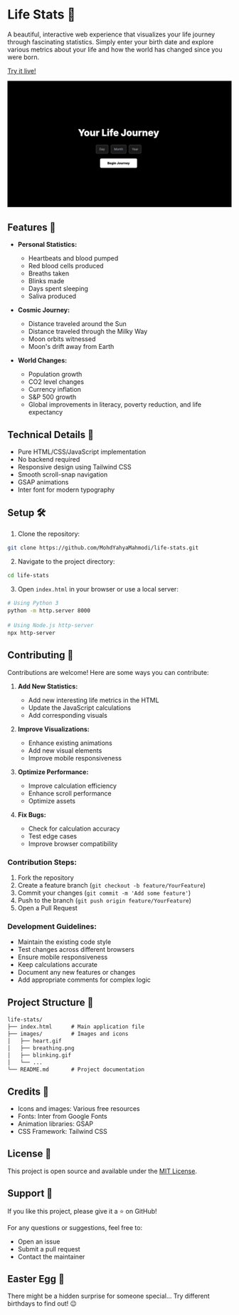 # Life Stats 🌟

A beautiful, interactive web experience that visualizes your life journey through fascinating statistics. Simply enter your birth date and explore various metrics about your life and how the world has changed since you were born.

[Try it live!](https://mohdyahyamahmodi.github.io/life-stats/)

![Life Stats Preview](images/preview.png)

## Features 🚀

- **Personal Statistics:**
  - Heartbeats and blood pumped
  - Red blood cells produced
  - Breaths taken
  - Blinks made
  - Days spent sleeping
  - Saliva produced

- **Cosmic Journey:**
  - Distance traveled around the Sun
  - Distance traveled through the Milky Way
  - Moon orbits witnessed
  - Moon's drift away from Earth

- **World Changes:**
  - Population growth
  - CO2 level changes
  - Currency inflation
  - S&P 500 growth
  - Global improvements in literacy, poverty reduction, and life expectancy

## Technical Details 🔧

- Pure HTML/CSS/JavaScript implementation
- No backend required
- Responsive design using Tailwind CSS
- Smooth scroll-snap navigation
- GSAP animations
- Inter font for modern typography

## Setup 🛠

1. Clone the repository:
```bash
git clone https://github.com/MohdYahyaMahmodi/life-stats.git
```

2. Navigate to the project directory:
```bash
cd life-stats
```

3. Open `index.html` in your browser or use a local server:
```bash
# Using Python 3
python -m http.server 8000

# Using Node.js http-server
npx http-server
```

## Contributing 🤝

Contributions are welcome! Here are some ways you can contribute:

1. **Add New Statistics:**
   - Add new interesting life metrics in the HTML
   - Update the JavaScript calculations
   - Add corresponding visuals

2. **Improve Visualizations:**
   - Enhance existing animations
   - Add new visual elements
   - Improve mobile responsiveness

3. **Optimize Performance:**
   - Improve calculation efficiency
   - Enhance scroll performance
   - Optimize assets

4. **Fix Bugs:**
   - Check for calculation accuracy
   - Test edge cases
   - Improve browser compatibility

### Contribution Steps:

1. Fork the repository
2. Create a feature branch (`git checkout -b feature/YourFeature`)
3. Commit your changes (`git commit -m 'Add some feature'`)
4. Push to the branch (`git push origin feature/YourFeature`)
5. Open a Pull Request

### Development Guidelines:

- Maintain the existing code style
- Test changes across different browsers
- Ensure mobile responsiveness
- Keep calculations accurate
- Document any new features or changes
- Add appropriate comments for complex logic

## Project Structure 📁

```
life-stats/
├── index.html      # Main application file
├── images/         # Images and icons
│   ├── heart.gif
│   ├── breathing.png
│   ├── blinking.gif
│   └── ...
└── README.md       # Project documentation
```

## Credits 👏

- Icons and images: Various free resources
- Fonts: Inter from Google Fonts
- Animation libraries: GSAP
- CSS Framework: Tailwind CSS

## License 📄

This project is open source and available under the [MIT License](LICENSE).

## Support 💖

If you like this project, please give it a ⭐️ on GitHub!

For any questions or suggestions, feel free to:
- Open an issue
- Submit a pull request
- Contact the maintainer

## Easter Egg 🥚

There might be a hidden surprise for someone special... Try different birthdays to find out! 😉
